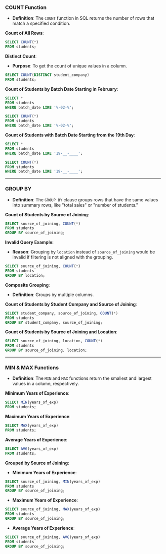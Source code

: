### COUNT Function
- **Definition**: The `COUNT` function in SQL returns the number of rows that match a specified condition.

**Count of All Rows**:
```sql
SELECT COUNT(*) 
FROM students;
```

**Distinct Count**:
- **Purpose**: To get the count of unique values in a column.

```sql
SELECT COUNT(DISTINCT student_company) 
FROM students;
```

**Count of Students by Batch Date Starting in February**:
```sql
SELECT * 
FROM students 
WHERE batch_date LIKE '%-02-%';

SELECT COUNT(*) 
FROM students 
WHERE batch_date LIKE '%-02-%';
```

**Count of Students with Batch Date Starting from the 19th Day**:
```sql
SELECT * 
FROM students 
WHERE batch_date LIKE '19-__-____';

SELECT COUNT(*) 
FROM students 
WHERE batch_date LIKE '19-__-____';
```

---

### GROUP BY
- **Definition**: The `GROUP BY` clause groups rows that have the same values into summary rows, like "total sales" or "number of students."

**Count of Students by Source of Joining**:
```sql
SELECT source_of_joining, COUNT(*) 
FROM students 
GROUP BY source_of_joining;
```

**Invalid Query Example**:
- **Reason**: Grouping by `location` instead of `source_of_joining` would be invalid if filtering is not aligned with the grouping.

```sql
SELECT source_of_joining, COUNT(*) 
FROM students 
GROUP BY location;
```

**Composite Grouping**:
- **Definition**: Groups by multiple columns.

**Count of Students by Student Company and Source of Joining**:
```sql
SELECT student_company, source_of_joining, COUNT(*) 
FROM students 
GROUP BY student_company, source_of_joining;
```

**Count of Students by Source of Joining and Location**:
```sql
SELECT source_of_joining, location, COUNT(*) 
FROM students 
GROUP BY source_of_joining, location;
```

---

### MIN & MAX Functions
- **Definition**: The `MIN` and `MAX` functions return the smallest and largest values in a column, respectively.

**Minimum Years of Experience**:
```sql
SELECT MIN(years_of_exp) 
FROM students;
```

**Maximum Years of Experience**:
```sql
SELECT MAX(years_of_exp) 
FROM students;
```

**Average Years of Experience**:
```sql
SELECT AVG(years_of_exp) 
FROM students;
```

**Grouped by Source of Joining**:
- **Minimum Years of Experience**:
```sql
SELECT source_of_joining, MIN(years_of_exp) 
FROM students 
GROUP BY source_of_joining;
```

- **Maximum Years of Experience**:
```sql
SELECT source_of_joining, MAX(years_of_exp) 
FROM students 
GROUP BY source_of_joining;
```

- **Average Years of Experience**:
```sql
SELECT source_of_joining, AVG(years_of_exp) 
FROM students 
GROUP BY source_of_joining;
```